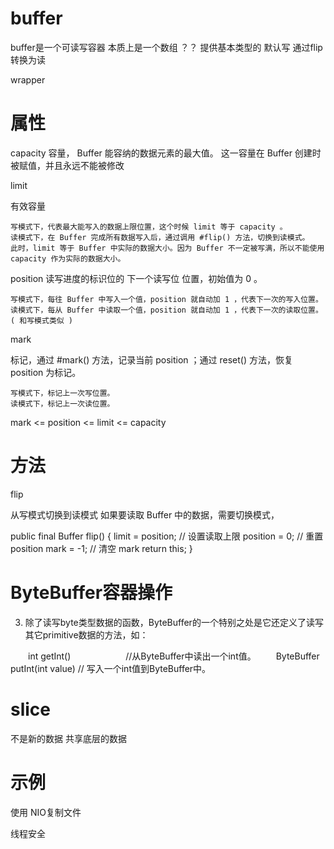 
# buffer

buffer是一个可读写容器
本质上是一个数组  ？？ 
提供基本类型的
默认写 通过flip转换为读



wrapper 



# 属性

capacity
容量，
Buffer 能容纳的数据元素的最大值。
这一容量在 Buffer 创建时被赋值，并且永远不能被修改

limit 

有效容量

    写模式下，代表最大能写入的数据上限位置，这个时候 limit 等于 capacity 。
    读模式下，在 Buffer 完成所有数据写入后，通过调用 #flip() 方法，切换到读模式。
    此时，limit 等于 Buffer 中实际的数据大小。因为 Buffer 不一定被写满，所以不能使用 capacity 作为实际的数据大小。



position 
读写进度的标识位的
  下一个读写位
  位置，初始值为 0 。

    写模式下，每往 Buffer 中写入一个值，position 就自动加 1 ，代表下一次的写入位置。
    读模式下，每从 Buffer 中读取一个值，position 就自动加 1 ，代表下一次的读取位置。( 和写模式类似 )


mark 

  标记，通过 #mark() 方法，记录当前 position ；通过 reset() 方法，恢复 position 为标记。

    写模式下，标记上一次写位置。
    读模式下，标记上一次读位置。


mark <= position <= limit <= capacity



# 方法

flip

从写模式切换到读模式
如果要读取 Buffer 中的数据，需要切换模式，


public final Buffer flip() {
    limit = position; // 设置读取上限
    position = 0; // 重置 position
    mark = -1; // 清空 mark
    return this;
}



# ByteBuffer容器操作

3. 除了读写byte类型数据的函数，ByteBuffer的一个特别之处是它还定义了读写其它primitive数据的方法，如：

　　int getInt()       　　　　　　//从ByteBuffer中读出一个int值。
　　ByteBuffer putInt(int value)  // 写入一个int值到ByteBuffer中。


# slice 

不是新的数据  共享底层的数据

# 示例


使用 NIO复制文件 





线程安全





